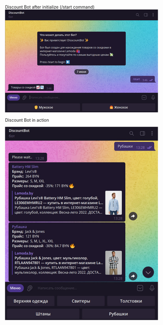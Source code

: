 Discount Bot after initialize (/start command)
![pic-1](https://github.com/ThanhDoIVan/DiscountTelegramBot/blob/master/pic-1.jpg?raw=true|width=10)

Discount Bot in action

![pic-2](https://github.com/ThanhDoIVan/DiscountTelegramBot/blob/master/pic-2.jpg?raw=true|width=10)

